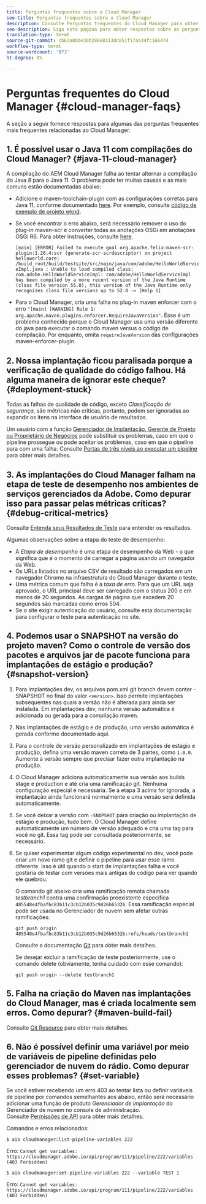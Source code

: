 ```yaml
---
title: Perguntas frequentes sobre o Cloud Manager
seo-title: Perguntas frequentes sobre o Cloud Manager
description: Consulte Perguntas frequentes do Cloud Manager para obter algumas dicas de solução de problemas
seo-description: Siga esta página para obter respostas sobre as perguntas frequentes do Cloud Manager
translation-type: tm+mt
source-git-commit: cb63a8bbe30b28668313dc851f17aa34fc166474
workflow-type: tm+mt
source-wordcount: '873'
ht-degree: 0%

---
```



# Perguntas frequentes do Cloud Manager {#cloud-manager-faqs}

A seção a seguir fornece respostas para algumas das perguntas frequentes mais frequentes relacionadas ao Cloud Manager.

## 1. É possível usar o Java 11 com compilações do Cloud Manager? {#java-11-cloud-manager}

A compilação do AEM Cloud Manager falha ao tentar alternar a compilação do Java 8 para o Java 11. O problema pode ter muitas causas e as mais comuns estão documentadas abaixo:

* Adicione o maven-toolchain-plugin com as configurações corretas para Java 11, conforme documentado [here](https://experienceleague.adobe.com/docs/experience-manager-cloud-manager/using/getting-started/create-application-project/using-the-wizard.html?lang=en#getting-started).  Por exemplo, consulte [código de exemplo de projeto wknd](https://github.com/adobe/aem-guides-wknd/commit/6cb5238cb6b932735dcf91b21b0d835ae3a7fe75).

* Se você encontrar o erro abaixo, será necessário remover o uso do plug-in maven-scr e converter todas as anotações OSGi em anotações OSGi R6. Para obter instruções, consulte [here](https://cqdump.wordpress.com/2019/01/03/from-scr-annotations-to-osgi-annotations/).

   `[main] [ERROR] Failed to execute goal org.apache.felix:maven-scr-plugin:1.26.4:scr (generate-scr-scrdescriptor) on project helloworld.core: /build_root/build/testsite/src/main/java/com/adobe/HelloWorldServiceImpl.java : Unable to load compiled class: com.adobe.HelloWorldServiceImpl: com/adobe/HelloWorldServiceImpl has been compiled by a more recent version of the Java Runtime (class file version 55.0), this version of the Java Runtime only recognizes class file versions up to 52.0 -> [Help 1]`

* Para o Cloud Manager, cria uma falha no plug-in maven enforcer com o erro `"[main] [WARNING] Rule 1: org.apache.maven.plugins.enforcer.RequireJavaVersion"`. Esse é um problema conhecido porque o Cloud Manager usa uma versão diferente do java para executar o comando maven versus o código de compilação. Por enquanto, omita `requireJavaVersion` das configurações maven-enforcer-plugin.

## 2. Nossa implantação ficou paralisada porque a verificação de qualidade do código falhou. Há alguma maneira de ignorar este cheque? {#deployment-stuck}

Todas as falhas de qualidade de código, exceto *Classificação de segurança*, são métricas não críticas, portanto, podem ser ignoradas ao expandir os itens na interface de usuário de resultados.

Um usuário com a função [Gerenciador de Implantação, Gerente de Projeto ou Proprietário de Negócios](https://experienceleague.adobe.com/docs/experience-manager-cloud-manager/using/requirements/setting-up-users-and-roles.html?lang=en#requirements) pode substituir os problemas, caso em que o pipeline prossegue ou pode aceitar os problemas, caso em que o pipeline para com uma falha.  Consulte [Portas de três níveis ao executar um pipeline](https://experienceleague.adobe.com/docs/experience-manager-cloud-manager/using/how-to-use/understand-your-test-results.html?lang=en#how-to-use) para obter mais detalhes.

## 3. As implantações do Cloud Manager falham na etapa de teste de desempenho nos ambientes de serviços gerenciados da Adobe. Como depurar isso para passar pelas métricas críticas? {#debug-critical-metrics}

Consulte [Entenda seus Resultados de Teste](https://experienceleague.adobe.com/docs/experience-manager-cloud-manager/using/how-to-use/understand-your-test-results.html?lang=en#how-to-use) para entender os resultados.

Algumas observações sobre a etapa do teste de desempenho:

* A *Etapa de desempenho* é uma etapa de desempenho da Web - o que significa que é o momento de carregar a página usando um navegador da Web.
* Os URLs listados no arquivo CSV de resultado são carregados em um navegador Chrome na infraestrutura do Cloud Manager durante o teste.
* Uma métrica comum que falha é a *taxa de erro*. Para que um URL seja aprovado, o URL principal deve ser carregado com o status 200 e em menos de 20 segundos. As cargas de página que excedem 20 segundos são marcadas como erros 504.
* Se o site exigir autenticação do usuário, consulte esta documentação para configurar o teste para autenticação no site.

## 4. Podemos usar o SNAPSHOT na versão do projeto maven? Como o controle de versão dos pacotes e arquivos jar de pacote funciona para implantações de estágio e produção? {#snapshot-version}

1. Para implantações dev, os arquivos pom.xml git branch devem conter -SNAPSHOT no final do valor `<version>`. Isso permite implantações subsequentes nas quais a versão não é alterada para ainda ser instalada. Em implantações dev, nenhuma versão automática é adicionada ou gerada para a compilação maven.

1. Nas implantações de estágio e de produção, uma versão automática é gerada conforme documentado aqui.

1. Para o controle de versão personalizado em implantações de estágio e produção, defina uma versão maven correta de 3 partes, como `1.0.0`. Aumente a versão sempre que precisar fazer outra implantação na produção.

1. O Cloud Manager adiciona automaticamente sua versão aos builds stage e production e até cria uma ramificação git. Nenhuma configuração especial é necessária. Se a etapa 3 acima for ignorada, a implantação ainda funcionará normalmente e uma versão será definida automaticamente.

1. Se você deixar a versão com `-SNAPSHOT` para criação ou implantação de estágio e produção, tudo bem. O Cloud Manager define automaticamente um número de versão adequado e cria uma tag para você no git. Essa tag pode ser consultada posteriormente, se necessário.

1. Se quiser experimentar algum código experimental no dev, você pode criar um novo ramo git e definir o pipeline para usar esse ramo diferente.  Isso é útil quando o start de implantações falha e você gostaria de testar com versões mais antigas do código para ver quando ele quebrou.

   O comando git abaixo cria uma ramificação remota chamada *testbranch1* contra uma confirmação preexistente específica `485548e4fbafbc83b11c3cb12b035c9d26b6532b`.  Essa ramificação especial pode ser usada no Gerenciador de nuvem sem afetar outras ramificações:

   `git push origin 485548e4fbafbc83b11c3cb12b035c9d26b6532b:refs/heads/testbranch1`

   Consulte a documentação [Git](https://git-scm.com/book/en/v2/Git-Internals-Git-References) para obter mais detalhes.

   Se desejar excluir a ramificação de teste posteriormente, use o comando delete (obviamente, tenha cuidado com esse comando):

   `git push origin --delete testbranch1`

## 5. Falha na criação do Maven nas implantações do Cloud Manager, mas é criada localmente sem erros. Como depurar? {#maven-build-fail}

Consulte [Git Resource](https://github.com/cqsupport/cloud-manager/blob/main/cm-build-step-fails.md) para obter mais detalhes.

## 6. Não é possível definir uma variável por meio de variáveis de pipeline definidas pelo gerenciador de nuvem do rádio. Como depurar esses problemas? {#set-variable}

Se você estiver recebendo um erro 403 ao tentar lista ou definir variáveis de pipeline por comandos semelhantes aos abaixo, então será necessário adicionar uma função de produto *Gerenciador de implantação* do Gerenciador de nuvem no console de administração.\
Consulte [Permissões de API](https://www.adobe.io/apis/experiencecloud/cloud-manager/docs.html#!AdobeDocs/cloudmanager-api-docs/master/permissions.md) para obter mais detalhes.

Comandos e erros relacionados:

`$ aio cloudmanager:list-pipeline-variables 222`

Erro: `Cannot get variables: https://cloudmanager.adobe.io/api/program/111/pipeline/222/variables (403 Forbidden)`

`$ aio cloudmanager:set-pipeline-variables 222 --variable TEST 1`

Erro: `Cannot get variables: https://cloudmanager.adobe.io/api/program/111/pipeline/222/variables (403 Forbidden)`
